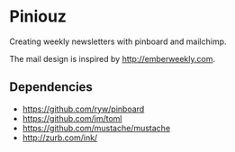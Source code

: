 Piniouz
=======

Creating weekly newsletters with pinboard and mailchimp.

The mail design is inspired by <http://emberweekly.com>.


Dependencies
------------

- <https://github.com/ryw/pinboard>
- <https://github.com/jm/toml>
- <https://github.com/mustache/mustache>
- <http://zurb.com/ink/>
